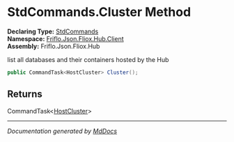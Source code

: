 ﻿<!--  
  <auto-generated>   
    The contents of this file were generated by a tool.  
    Changes to this file may be list if the file is regenerated  
  </auto-generated>   
-->

# StdCommands.Cluster Method

**Declaring Type:** [StdCommands](../index.md)  
**Namespace:** [Friflo.Json.Fliox.Hub.Client](../../index.md)  
**Assembly:** Friflo.Json.Fliox.Hub

list all databases and their containers hosted by the Hub

```csharp
public CommandTask<HostCluster> Cluster();
```

## Returns

CommandTask\<[HostCluster](../../../DB/Cluster/HostCluster/index.md)\>

___

*Documentation generated by [MdDocs](https://github.com/ap0llo/mddocs)*
